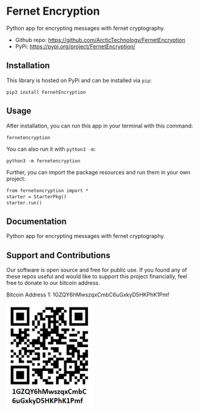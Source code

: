 # Fernet Encryption
Python app for encrypting messages with fernet cryptography.
* Github repo: https://github.com/ArcticTechnology/FernetEncryption
* PyPi: https://pypi.org/project/FernetEncryption/

## Installation
This library is hosted on PyPi and can be installed via ```pip```:
```
pip3 install FernetEncryption
```

## Usage
After installation, you can run this app in your terminal with this command:
```
fernetencryption
```
You can also run it with ```python3 -m```:
```
python3 -m fernetencryption
```
Further, you can import the package resources and run them in your own project:
```
from fernetencryption import *
starter = StarterPkg()
starter.run()
```

## Documentation
Python app for encrypting messages with fernet cryptography.

## Support and Contributions
Our software is open source and free for public use. If you found any of these repos useful and would like to support this project financially, feel free to donate to our bitcoin address.

Bitcoin Address 1: 1GZQY6hMwszqxCmbC6uGxkyD5HKPhK1Pmf

![alt text](https://github.com/ArcticTechnology/BitcoinAddresses/blob/master/btcaddr1.png?raw=true)
